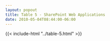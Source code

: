 ```yaml
---
layout: popout
title: Table 5 - SharePoint Web Applications
date: 2010-05-04T08:44:00-06:00
---
```


{{< include-html "../table-5.html" >}}
